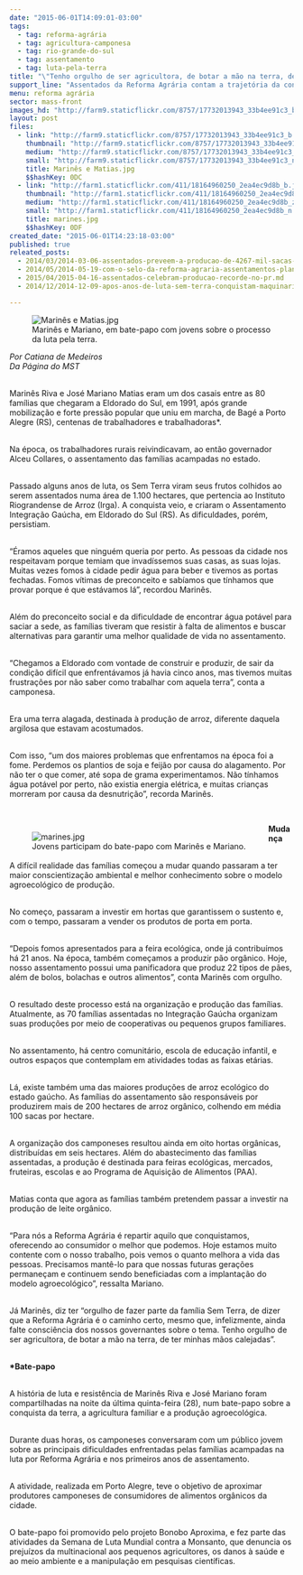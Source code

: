 ```yaml
---
date: "2015-06-01T14:09:01-03:00"
tags:
  - tag: reforma-agrária
  - tag: agricultura-camponesa
  - tag: rio-grande-do-sul
  - tag: assentamento
  - tag: luta-pela-terra
title: "\"Tenho orgulho de ser agricultora, de botar a mão na terra, de ter minhas mãos calejadas”"
support_line: "Assentados da Reforma Agrária contam a trajetória da conquista pela terra, as dificuldades enfrentadas e o resultado da luta."
menu: reforma agrária
sector: mass-front
images_hd: "http://farm9.staticflickr.com/8757/17732013943_33b4ee91c3_b.jpg"
layout: post
files:
  - link: "http://farm9.staticflickr.com/8757/17732013943_33b4ee91c3_b.jpg"
    thumbnail: "http://farm9.staticflickr.com/8757/17732013943_33b4ee91c3_t.jpg"
    medium: "http://farm9.staticflickr.com/8757/17732013943_33b4ee91c3_z.jpg"
    small: "http://farm9.staticflickr.com/8757/17732013943_33b4ee91c3_n.jpg"
    title: Marinês e Matias.jpg
    $$hashKey: 0DC
  - link: "http://farm1.staticflickr.com/411/18164960250_2ea4ec9d8b_b.jpg"
    thumbnail: "http://farm1.staticflickr.com/411/18164960250_2ea4ec9d8b_t.jpg"
    medium: "http://farm1.staticflickr.com/411/18164960250_2ea4ec9d8b_z.jpg"
    small: "http://farm1.staticflickr.com/411/18164960250_2ea4ec9d8b_n.jpg"
    title: marines.jpg
    $$hashKey: 0DF
created_date: "2015-06-01T14:23:18-03:00"
published: true
releated_posts:
  - 2014/03/2014-03-06-assentados-preveem-a-producao-de-4267-mil-sacas-de-arroz-agroecologico.md
  - 2014/05/2014-05-19-com-o-selo-da-reforma-agraria-assentamentos-plantam-e-colhem-de-tudo-pelo-pais.md-e
  - 2015/04/2015-04-16-assentados-celebram-producao-recorde-no-pr.md
  - 2014/12/2014-12-09-apos-anos-de-luta-sem-terra-conquistam-maquinario-no-ms.md

---
```

<figure class="image"><img alt="Marinês e Matias.jpg" src="http://farm9.staticflickr.com/8757/17732013943_33b4ee91c3_b.jpg" />
<figcaption>Marin&ecirc;s e Mariano, em bate-papo com jovens sobre o processo da luta pela terra.</figcaption>
</figure>

<p><em>Por Catiana de Medeiros<br />
Da P&aacute;gina do MST</em></p>

<p><br />
Marin&ecirc;s Riva e Jos&eacute; Mariano Matias eram um dos casais entre as 80 fam&iacute;lias que chegaram a Eldorado do Sul, em 1991, ap&oacute;s grande mobiliza&ccedil;&atilde;o e forte press&atilde;o popular que uniu em marcha, de Bag&eacute; a Porto Alegre (RS), centenas de trabalhadores e trabalhadoras*.</p>

<p><br />
Na &eacute;poca, os trabalhadores rurais reivindicavam, ao ent&atilde;o governador Alceu Collares, o assentamento das fam&iacute;lias acampadas no estado.</p>

<p><br />
Passado alguns anos de luta, os Sem Terra viram seus frutos colhidos ao serem assentados numa &aacute;rea de 1.100 hectares, que pertencia ao Instituto Riograndense de Arroz (Irga). A conquista veio, e criaram o Assentamento Integra&ccedil;&atilde;o Ga&uacute;cha, em Eldorado do Sul (RS). As dificuldades, por&eacute;m, persistiam.</p>

<p><br />
&ldquo;&Eacute;ramos aqueles que ningu&eacute;m queria por perto. As pessoas da cidade nos respeitavam porque temiam que invad&iacute;ssemos suas casas, as suas lojas. Muitas vezes fomos &agrave; cidade pedir &aacute;gua para beber e tivemos as portas fechadas. Fomos v&iacute;timas de preconceito e sab&iacute;amos que t&iacute;nhamos que provar porque &eacute; que est&aacute;vamos l&aacute;&rdquo;, recordou Marin&ecirc;s.</p>

<p><br />
Al&eacute;m do preconceito social e da dificuldade de encontrar &aacute;gua pot&aacute;vel para saciar a sede, as fam&iacute;lias tiveram que resistir &agrave; falta de alimentos e buscar alternativas para garantir uma melhor qualidade de vida no assentamento.</p>

<p><br />
&ldquo;Chegamos a Eldorado com vontade de construir e produzir, de sair da condi&ccedil;&atilde;o dif&iacute;cil que enfrent&aacute;vamos j&aacute; havia cinco anos, mas tivemos muitas frustra&ccedil;&otilde;es por n&atilde;o saber como trabalhar com aquela terra&rdquo;, conta a camponesa.</p>

<p><br />
Era uma terra alagada, destinada &agrave; produ&ccedil;&atilde;o de arroz, diferente daquela argilosa que estavam acostumados.</p>

<p><br />
Com isso, &ldquo;um dos maiores problemas que enfrentamos na &eacute;poca foi a fome. Perdemos os plantios de soja e feij&atilde;o por causa do alagamento. Por n&atilde;o ter o que comer, at&eacute; sopa de grama experimentamos. N&atilde;o t&iacute;nhamos &aacute;gua pot&aacute;vel por perto, n&atilde;o existia energia el&eacute;trica, e muitas crian&ccedil;as morreram por causa da desnutri&ccedil;&atilde;o&rdquo;, recorda Marin&ecirc;s.</p>

<p>&nbsp;</p>

<figure class="image" style="float:left"><img alt="marines.jpg" src="http://farm1.staticflickr.com/411/18164960250_2ea4ec9d8b_b.jpg" />
<figcaption>Jovens participam do bate-papo com Marin&ecirc;s e Mariano.</figcaption>
</figure>

<p><strong>Mudan&ccedil;a</strong></p>

<p><br />
A dif&iacute;cil realidade das fam&iacute;lias come&ccedil;ou a mudar quando passaram a ter maior conscientiza&ccedil;&atilde;o ambiental e melhor conhecimento sobre o modelo agroecol&oacute;gico de produ&ccedil;&atilde;o.</p>

<p><br />
No come&ccedil;o, passaram a investir em hortas que garantissem o sustento e, com o tempo, passaram a vender os produtos de porta em porta.</p>

<p><br />
&ldquo;Depois fomos apresentados para a feira ecol&oacute;gica, onde j&aacute; contribu&iacute;mos h&aacute; 21 anos. Na &eacute;poca, tamb&eacute;m come&ccedil;amos a produzir p&atilde;o org&acirc;nico. Hoje, nosso assentamento possui uma panificadora que produz 22 tipos de p&atilde;es, al&eacute;m de bolos, bolachas e outros alimentos&rdquo;, conta Marin&ecirc;s com orgulho.</p>

<p><br />
O resultado deste processo est&aacute; na organiza&ccedil;&atilde;o e produ&ccedil;&atilde;o das fam&iacute;lias. Atualmente, as 70 fam&iacute;lias assentadas no Integra&ccedil;&atilde;o Ga&uacute;cha organizam suas produ&ccedil;&otilde;es por meio de cooperativas ou pequenos grupos familiares.</p>

<p><br />
No assentamento, h&aacute; centro comunit&aacute;rio, escola de educa&ccedil;&atilde;o infantil, e outros espa&ccedil;os que contemplam em atividades todas as faixas et&aacute;rias.</p>

<p><br />
L&aacute;, existe tamb&eacute;m uma das maiores produ&ccedil;&otilde;es de arroz ecol&oacute;gico do estado ga&uacute;cho. As fam&iacute;lias do assentamento s&atilde;o respons&aacute;veis por produzirem mais de 200 hectares de arroz org&acirc;nico, colhendo em m&eacute;dia 100 sacas por hectare.</p>

<p><br />
A organiza&ccedil;&atilde;o dos camponeses resultou ainda em oito hortas org&acirc;nicas, distribu&iacute;das em seis hectares. Al&eacute;m do abastecimento das fam&iacute;lias assentadas, a produ&ccedil;&atilde;o &eacute; destinada para feiras ecol&oacute;gicas, mercados, fruteiras, escolas e ao Programa de Aquisi&ccedil;&atilde;o de Alimentos (PAA).</p>

<p><br />
Matias conta que agora as fam&iacute;lias tamb&eacute;m pretendem passar a investir na produ&ccedil;&atilde;o de leite org&acirc;nico.</p>

<p><br />
&ldquo;Para n&oacute;s a Reforma Agr&aacute;ria &eacute; repartir aquilo que conquistamos, oferecendo ao consumidor o melhor que podemos. Hoje estamos muito contente com o nosso trabalho, pois vemos o quanto melhora a vida das pessoas. Precisamos mant&ecirc;-lo para que nossas futuras gera&ccedil;&otilde;es permane&ccedil;am e continuem sendo beneficiadas com a implanta&ccedil;&atilde;o do modelo agroecol&oacute;gico&rdquo;, ressalta Mariano.</p>

<p><br />
J&aacute; Marin&ecirc;s, diz ter &ldquo;orgulho de fazer parte da fam&iacute;lia Sem Terra, de dizer que a Reforma Agr&aacute;ria &eacute; o caminho certo, mesmo que, infelizmente, ainda falte consci&ecirc;ncia dos nossos governantes sobre o tema. Tenho orgulho de ser agricultora, de botar a m&atilde;o na terra, de ter minhas m&atilde;os calejadas&rdquo;.</p>

<p><br />
<strong>*Bate-papo </strong></p>

<p><br />
A hist&oacute;ria de luta e resist&ecirc;ncia de Marin&ecirc;s Riva e Jos&eacute; Mariano foram compartilhadas na noite da &uacute;ltima quinta-feira (28), num bate-papo sobre a conquista da terra, a agricultura familiar e a produ&ccedil;&atilde;o agroecol&oacute;gica.</p>

<p><br />
Durante duas horas, os camponeses conversaram com um p&uacute;blico jovem sobre as principais dificuldades enfrentadas pelas fam&iacute;lias acampadas na luta por Reforma Agr&aacute;ria e nos primeiros anos de assentamento.</p>

<p><br />
A atividade, realizada em Porto Alegre, teve o objetivo de aproximar produtores camponeses de consumidores de alimentos org&acirc;nicos da cidade.</p>

<p><br />
O bate-papo foi promovido pelo projeto Bonobo Aproxima, e fez parte das atividades da Semana de Luta Mundial contra a Monsanto, que denuncia os preju&iacute;zos da multinacional aos pequenos agricultores, os danos &agrave; sa&uacute;de e ao meio ambiente e a manipula&ccedil;&atilde;o em pesquisas cient&iacute;ficas.</p>
